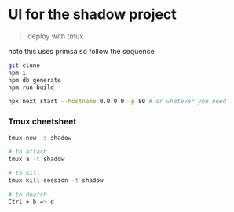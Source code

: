 # UI for the shadow project
> deploy with tmux 

note this uses primsa so follow the sequence 

```bash 
git clone 
npm i 
npm db generate 
npm run build 

npx next start --hostname 0.0.0.0 -p 80 # or whatever you need 
```

### Tmux cheetsheet 
```bash
tmux new -s shadow

# to attach 
tmux a -t shadow

# to kill 
tmux kill-session -t shadow

# to deatch 
Ctrl + b => d
```